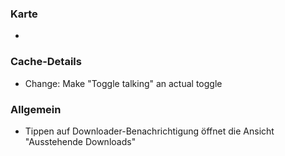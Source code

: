 ### Karte
-

### Cache-Details
- Change: Make "Toggle talking" an actual toggle

### Allgemein
- Tippen auf Downloader-Benachrichtigung öffnet die Ansicht "Ausstehende Downloads"
